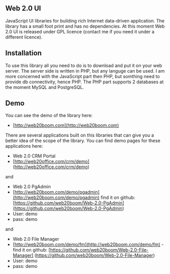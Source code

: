 ## Web 2.0 UI

JavaScript UI libraries for building rich Internet data-driven application. The library has a small foot print and 
has no dependencies. At this moment Web 2.0 UI is released under GPL licence (contact me if you need it under a different 
licence).

## Installation

To use this library all you need to do is to download and put it on your web server. The server side is written in PHP, but 
any languge can be used. I am more concerned with the JavaScript part then PHP, but somthing need to provide db connectivity, 
hence PHP. The PHP part supports 2 databases at the moment MySQL and PostgreSQL.

## Demo

You can see the demo of the library here:

* [http://web20boom.com](http://web20boom.com)

There are several applications built on this libraries that can give you a better idea of the scope of the library. You
can find demo pages for these applications here:

* Web 2.0 CRM Portal 
* [http://web20office.com/crm/demo] (http://web20office.com/crm/demo) 

and

* Web 2.0 PgAdmin
* [http://web20boom.com/demo/pgadmin](http://web20boom.com/demo/pgadmin) 
  find it on github: [https://github.com/web20boom/Web-2.0-PgAdmin] (https://github.com/web20boom/Web-2.0-PgAdmin)
* User: demo 
* pass: demo

and 

* Web 2.0 File Manager
* [http://web20boom.com/demo/fm](http://web20boom.com/demo/fm) -
  find it on github: [https://github.com/web20boom/Web-2.0-File-Manager] (https://github.com/web20boom/Web-2.0-File-Manager) 
* User: demo 
* pass: demo
